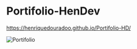 # Portifolio-HenDev

https://henriquedouradoo.github.io/Portifolio-HD/



![Portifolio](https://github.com/henriquedouradoo/Portifolio-HD/assets/125815196/55b50455-21b1-48ab-858f-48a800bb1174)
